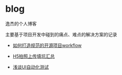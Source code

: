 # blog
逸杰的个人博客

主要基于项目开发中碰到的痛点、难点的解决方案的记录

- [如何打造规范的开源项目workflow](https://github.com/eJayYoung/blog/issues/1)

- [H5拍照上传填坑汇总](https://github.com/eJayYoung/blog/issues/2)

- [浅谈UI自动化测试](https://github.com/eJayYoung/blog/issues/3)

